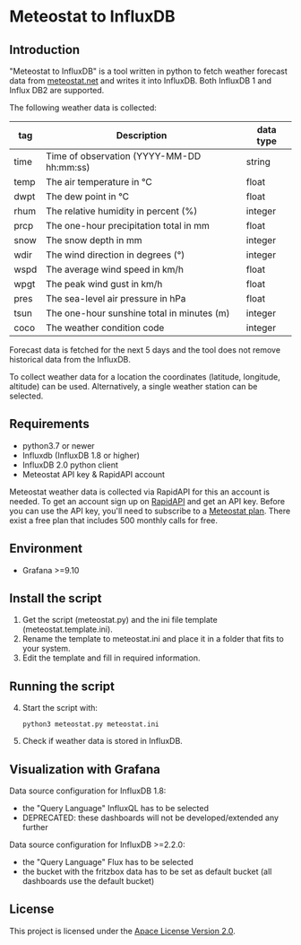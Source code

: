 # Meteostat to InfluxDB

## Introduction

"Meteostat to InfluxDB" is a tool written in python to fetch weather forecast data from [meteostat.net](https://meteostat.net) and writes it into InfluxDB. Both InfluxDB 1 and Influx DB2 are supported.

The following weather data is collected:

|**tag**|**Description**|**data type**|
|-------|---------------|-------------|
| time    | Time of observation (YYYY-MM-DD hh:mm:ss)  | string        |
| temp    | The air temperature in °C                  | float         |
| dwpt    | The dew point in °C                        | float         |
| rhum    | The relative humidity in percent (%)       | integer       |
| prcp    | The one-hour precipitation total in mm     | float         |
| snow    | The snow depth in mm                       | integer       |
| wdir    | The wind direction in degrees (°)          | integer       |
| wspd    | The average wind speed in km/h             | float         |
| wpgt    | The peak wind gust in km/h                 | float         |
| pres    | The sea-level air pressure in hPa          | float         |
| tsun    | The one-hour sunshine total in minutes (m) | integer       |
| coco    | The weather condition code                 | integer       |

Forecast data is fetched for the next 5 days and the tool does not remove historical data from the InfluxDB.

To collect weather data for a location the coordinates (latitude, longitude, altitude) can be used. Alternatively, a single weather station can be selected.

## Requirements
-   python3.7 or newer
-   Influxdb (InfluxDB 1.8 or higher)
-   InfluxDB 2.0 python client
-   Meteostat API key & RapidAPI account

Meteostat weather data is collected via RapidAPI for this an account is needed. To get an account sign up on [RapidAPI](https://rapidapi.com/signup) and get an API key. Before you can use the API key, you'll need to subscribe to a [Meteostat plan](https://rapidapi.com/meteostat/api/meteostat/pricing). There exist a free plan that includes 500 monthly calls for free.

## Environment
- Grafana >=9.10

## Install the script
1.  Get the script (meteostat.py) and the ini file template (meteostat.template.ini).
2.  Rename the template to meteostat.ini and place it in a folder that fits to your system.
3.  Edit the template and fill in required information.

## Running the script

4.  Start the script with:

    ```shell
    python3 meteostat.py meteostat.ini
    ```
5.  Check if weather data is stored in InfluxDB.

## Visualization with Grafana

Data source configuration for InfluxDB 1.8:

-   the "Query Language" InfluxQL has to be selected
-   DEPRECATED: these dashboards will not be developed/extended any further

Data source configuration for InfluxDB \>=2.2.0:

-   the "Query Language" Flux has to be selected
-   the bucket with the fritzbox data has to be set as default bucket (all dashboards use the default bucket)

## License
This project is licensed under the [Apace License Version 2.0](https://github.com/Vincent1964/meteostat/blob/main/LICENSE).